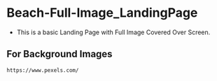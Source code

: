 # Beach-Full-Image_LandingPage

* This is a basic Landing Page with Full Image Covered Over Screen.

## For Background Images

``` https://www.pexels.com/ ```
